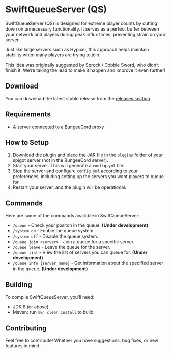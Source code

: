 # SwiftQueueServer (QS)

SwiftQueueServer (QS) is designed for extreme player counts by cutting down on unnecessary functionality. It serves as a perfect buffer between your network and players during peak influx times, preventing strain on your server.

Just like large servers such as Hypixel, this approach helps maintain stability when many players are trying to join.

This idea was originally suggested by Sprock / Cobble Sword, who didn’t finish it. We’re taking the lead to make it happen and improve it even further!

## Download

You can download the latest stable release from the [releases section](https://github.com/SwiftServicesX/SwiftQueueServer/releases).
## Requirements

- A server connected to a BungeeCord proxy

## How to Setup

1. Download the plugin and place the JAR file in the `plugins` folder of your spigot server (not in the BungeeCord server).
2. Start your server. This will generate a `config.yml` file.
3. Stop the server and configure `config.yml` according to your preferences, including setting up the servers you want players to queue for.
4. Restart your server, and the plugin will be operational.

## Commands

Here are some of the commands available in SwiftQueueServer:
- `/queue` - Check your positon in the queue. **(Under development)**
- `/system on` - Enable the queue system.
- `/system off` - Disable the queue system.
- `/queue join <server>` - Join a queue for a specific server.
- `/queue leave` - Leave the queue for the server.
- `/queue list` - View the list of servers you can queue for. **(Under development)**
- `/queue info [server_name]` - Get information about the specified server in the queue. **(Under development)**

## Building

To compile SwiftQueueServer, you’ll need:

- JDK 8 (or above)
- Maven: run `mvn clean install` to build.

## Contributing

Feel free to contribute! Whether you have suggestions, bug fixes, or new features in mind.
